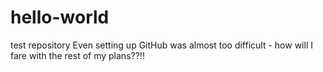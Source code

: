 # hello-world
test repository
Even setting up GitHub was almost too difficult - how will I fare with the rest of my plans??!!
